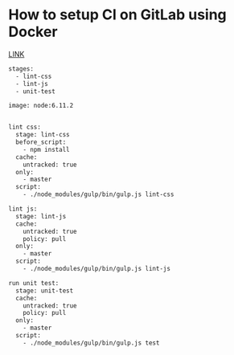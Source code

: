 # How to setup CI on GitLab using Docker

[LINK](https://medium.com/free-code-camp/how-to-setup-ci-on-gitlab-using-docker-66e1e04dcdc2)

```bash
stages:
  - lint-css
  - lint-js
  - unit-test

image: node:6.11.2


lint css:
  stage: lint-css
  before_script:
    - npm install
  cache:
    untracked: true
  only:
    - master
  script:
    - ./node_modules/gulp/bin/gulp.js lint-css

lint js:
  stage: lint-js
  cache:
    untracked: true
    policy: pull
  only:
    - master
  script:
    - ./node_modules/gulp/bin/gulp.js lint-js

run unit test:
  stage: unit-test
  cache:
    untracked: true
    policy: pull
  only:
    - master
  script:
    - ./node_modules/gulp/bin/gulp.js test
```